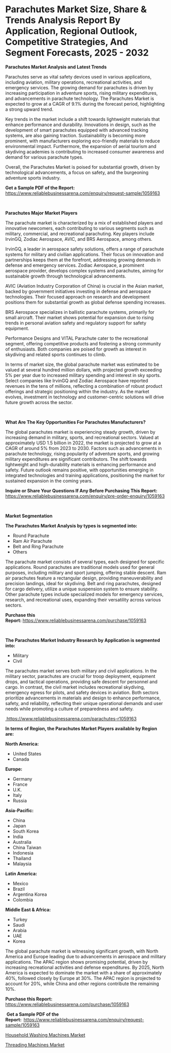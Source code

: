 <p><h1>Parachutes Market Size, Share & Trends Analysis Report By Application, Regional Outlook, Competitive Strategies, And Segment Forecasts, 2025 - 2032</h1></p><p><strong>Parachutes Market Analysis and Latest Trends</strong></p>
<p><p>Parachutes serve as vital safety devices used in various applications, including aviation, military operations, recreational activities, and emergency services. The growing demand for parachutes is driven by increasing participation in adventure sports, rising military expenditures, and advancements in parachute technology. The Parachutes Market is expected to grow at a CAGR of 9.1% during the forecast period, highlighting a strong upward trend.</p><p>Key trends in the market include a shift towards lightweight materials that enhance performance and durability. Innovations in design, such as the development of smart parachutes equipped with advanced tracking systems, are also gaining traction. Sustainability is becoming more prominent, with manufacturers exploring eco-friendly materials to reduce environmental impact. Furthermore, the expansion of aerial tourism and skydiving academies is contributing to increased consumer awareness and demand for various parachute types. </p><p>Overall, the Parachutes Market is poised for substantial growth, driven by technological advancements, a focus on safety, and the burgeoning adventure sports industry.</p></p>
<p><strong>Get a Sample PDF of the Report:&nbsp;</strong> <a href="https://www.reliablebusinessarena.com/enquiry/request-sample/1059163?utm_campaign=2198&utm_medium=2&utm_source=Github&utm_content=ia&utm_term=10042025&utm_id=parachutes">https://www.reliablebusinessarena.com/enquiry/request-sample/1059163</a></p>
<p>&nbsp;</p>
<p><strong>Parachutes Major Market Players</strong></p>
<p><p>The parachute market is characterized by a mix of established players and innovative newcomers, each contributing to various segments such as military, commercial, and recreational parachuting. Key players include IrvinGQ, Zodiac Aerospace, AVIC, and BRS Aerospace, among others. </p><p>IrvinGQ, a leader in aerospace safety solutions, offers a range of parachute systems for military and civilian applications. Their focus on innovation and partnerships keeps them at the forefront, addressing growing demands in defense and emergency services. Zodiac Aerospace, a prominent aerospace provider, develops complex systems and parachutes, aiming for sustainable growth through technological advancements.</p><p>AVIC (Aviation Industry Corporation of China) is crucial in the Asian market, backed by government initiatives investing in defense and aerospace technologies. Their focused approach on research and development positions them for substantial growth as global defense spending increases.</p><p>BRS Aerospace specializes in ballistic parachute systems, primarily for small aircraft. Their market shows potential for expansion due to rising trends in personal aviation safety and regulatory support for safety equipment.</p><p>Performance Designs and VITAL Parachute cater to the recreational segment, offering competitive products and fostering a strong community of enthusiasts. Both companies are poised for growth as interest in skydiving and related sports continues to climb.</p><p>In terms of market size, the global parachute market was estimated to be valued at several hundred million dollars, with projected growth exceeding 5% per year due to increased military spending and interest in sky sports. Select companies like IrvinGQ and Zodiac Aerospace have reported revenues in the tens of millions, reflecting a combination of robust product offerings and strategic positioning within the industry. As the market evolves, investment in technology and customer-centric solutions will drive future growth across the sector.</p></p>
<p>&nbsp;</p>
<p><strong>What Are The Key Opportunities For Parachutes Manufacturers?</strong></p>
<p><p>The global parachutes market is experiencing steady growth, driven by increasing demand in military, sports, and recreational sectors. Valued at approximately USD 1.5 billion in 2022, the market is projected to grow at a CAGR of around 5% from 2023 to 2030. Factors such as advancements in parachute technology, rising popularity of adventure sports, and growing military expenditures are significant contributors. The shift towards lightweight and high-durability materials is enhancing performance and safety. Future outlook remains positive, with opportunities emerging in integrated technologies and training applications, positioning the market for sustained expansion in the coming years.</p></p>
<p><strong>Inquire or Share Your Questions If Any Before Purchasing This Report:</strong> <a href="https://www.reliablebusinessarena.com/enquiry/pre-order-enquiry/1059163?utm_campaign=2198&utm_medium=2&utm_source=Github&utm_content=ia&utm_term=10042025&utm_id=parachutes">https://www.reliablebusinessarena.com/enquiry/pre-order-enquiry/1059163</a></p>
<p>&nbsp;</p>
<p><strong>Market Segmentation</strong></p>
<p><strong>The Parachutes Market Analysis by types is segmented into:</strong></p>
<p><ul><li>Round Parachute</li><li>Ram Air Parachute</li><li>Belt and Ring Parachute</li><li>Others</li></ul></p>
<p><p>The parachute market consists of several types, each designed for specific applications. Round parachutes are traditional models used for general purposes, including military and sport jumping, offering stable descent. Ram air parachutes feature a rectangular design, providing maneuverability and precision landings, ideal for skydiving. Belt and ring parachutes, designed for cargo delivery, utilize a unique suspension system to ensure stability. Other parachute types include specialized models for emergency services, research, and recreational uses, expanding their versatility across various sectors.</p></p>
<p><strong>Purchase this Report:&nbsp;</strong><a href="https://www.reliablebusinessarena.com/purchase/1059163?utm_campaign=2198&utm_medium=2&utm_source=Github&utm_content=ia&utm_term=10042025&utm_id=parachutes">https://www.reliablebusinessarena.com/purchase/1059163</a></p>
<p>&nbsp;</p>
<p><strong>The Parachutes Market Industry Research by Application is segmented into:</strong></p>
<p><ul><li>Military</li><li>Civil</li></ul></p>
<p><p>The parachutes market serves both military and civil applications. In the military sector, parachutes are crucial for troop deployment, equipment drops, and tactical operations, providing safe descent for personnel and cargo. In contrast, the civil market includes recreational skydiving, emergency egress for pilots, and safety devices in aviation. Both sectors prioritize advancements in materials and design to enhance performance, safety, and reliability, reflecting their unique operational demands and user needs while promoting a culture of preparedness and safety.</p></p>
<p><a href="https://www.reliablebusinessarena.com/parachutes-r1059163?utm_campaign=2198&utm_medium=2&utm_source=Github&utm_content=ia&utm_term=10042025&utm_id=parachutes">&nbsp;https://www.reliablebusinessarena.com/parachutes-r1059163</a></p>
<p><strong>In terms of Region, the Parachutes Market Players available by Region are:</strong></p>
<p>
    <p> <strong> North America: </strong>
        <ul>
            <li>United States</li>
            <li>Canada</li>
        </ul>
        </p> 
    <p> <strong> Europe: </strong>
        <ul>
            <li>Germany</li>
            <li>France</li>
            <li>U.K.</li>
            <li>Italy</li>
            <li>Russia</li>
        </ul>
        </p> 
    <p> <strong> Asia-Pacific: </strong>
        <ul>
            <li>China</li>
            <li>Japan</li>
            <li>South Korea</li>
            <li>India</li>
            <li>Australia</li>
            <li>China Taiwan</li>
            <li>Indonesia</li>
            <li>Thailand</li>
            <li>Malaysia</li>
        </ul>
        </p> 
    <p> <strong> Latin America: </strong>
        <ul>
            <li>Mexico</li>
            <li>Brazil</li>
            <li>Argentina Korea</li>
            <li>Colombia</li>
        </ul>
        </p> 
    <p> <strong> Middle East & Africa: </strong>
        <ul>
            <li>Turkey</li>
            <li>Saudi</li>
            <li>Arabia</li>
            <li>UAE</li>
            <li>Korea</li>
        </ul>
    </p>
    </p>
<p><p>The global parachute market is witnessing significant growth, with North America and Europe leading due to advancements in aerospace and military applications. The APAC region shows promising potential, driven by increasing recreational activities and defense expenditures. By 2025, North America is expected to dominate the market with a share of approximately 40%, followed closely by Europe at 30%. The APAC region is projected to account for 20%, while China and other regions contribute the remaining 10%.</p></p>
<p><strong>Purchase this Report: </strong><a href="https://www.reliablebusinessarena.com/purchase/1059163?utm_campaign=2198&utm_medium=2&utm_source=Github&utm_content=ia&utm_term=10042025&utm_id=parachutes">https://www.reliablebusinessarena.com/purchase/1059163</a></p>
<p>&nbsp;<strong>Get a Sample PDF of the Report:&nbsp;&nbsp;</strong><a href="https://www.reliablebusinessarena.com/enquiry/request-sample/1059163?utm_campaign=2198&utm_medium=2&utm_source=Github&utm_content=ia&utm_term=10042025&utm_id=parachutes">https://www.reliablebusinessarena.com/enquiry/request-sample/1059163</a></p>
<p><strong></strong></p>
<p><p><a href="https://github.com/seppelharjap/Market-Research-Report-List-1/blob/main/household-washing-machines-market.md?utm_campaign=2198&utm_medium=2&utm_source=Github&utm_content=ia&utm_term=10042025&utm_id=parachutes">Household Washing Machines Market</a></p><p><a href="https://github.com/olesjaquah/Market-Research-Report-List-1/blob/main/threading-machines-market.md?utm_campaign=2198&utm_medium=2&utm_source=Github&utm_content=ia&utm_term=10042025&utm_id=parachutes">Threading Machines Market</a></p></p>